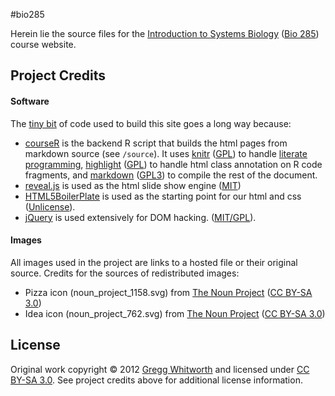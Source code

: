 #bio285

Herein lie the source files for the [Introduction to Systems Biology](http://rna.wlu.edu/courses/bio285) ([Bio 285](http://catalog.wlu.edu/content.php?catoid=7&navoid=428)) course website.

## Project Credits

#### Software

The [tiny bit](https://github.com/whitwort/bio285/blob/master/make.R) of code used to build this site goes a long way because:

* [courseR](https://github.com/whitwort/courseR) is the backend R script that builds the html pages from markdown source (see `/source`).  It uses [knitr](https://github.com/yihui/knitr) ([GPL][]) to handle [literate programming](http://en.wikipedia.org/wiki/Literate_programming), [highlight](http://cran.r-project.org/web/packages/highlight/index.html) ([GPL][]) to handle html class annotation on R code fragments, and [markdown](http://cran.r-project.org/web/packages/markdown/) ([GPL3](http://cran.r-project.org/web/licenses/GPL-3)) to compile the rest of the document.
* [reveal.js](https://github.com/hakimel/reveal.js) is used as the html slide show engine ([MIT](http://www.opensource.org/licenses/MIT))
* [HTML5BoilerPlate](http://html5boilerplate.com/) is used as the starting point for our html and css ([Unlicense](https://github.com/h5bp/html5-boilerplate)).
* [jQuery](http://jquery.com/) is used extensively for DOM hacking. ([MIT/GPL](http://jquery.org/license/)).

#### Images

All images used in the project are links to a hosted file or their original source.  Credits for the sources of redistributed images:

* Pizza icon (noun_project_1158.svg) from [The Noun Project][] ([CC BY-SA 3.0][])
* Idea icon (noun_project_762.svg) from [The Noun Project][] ([CC BY-SA 3.0][])

## License

Original work copyright © 2012 [Gregg Whitworth](http://www.wlu.edu/x23921.xml?InsertFile=x55999) and licensed under [CC BY-SA 3.0][].  See project credits above for additional license information.

[CC BY-SA 3.0]: http://creativecommons.org/licenses/by-sa/3.0/
[The Noun Project]: http://www.thenounproject.com
[GPL]: http://www.gnu.org/licenses/gpl.html
